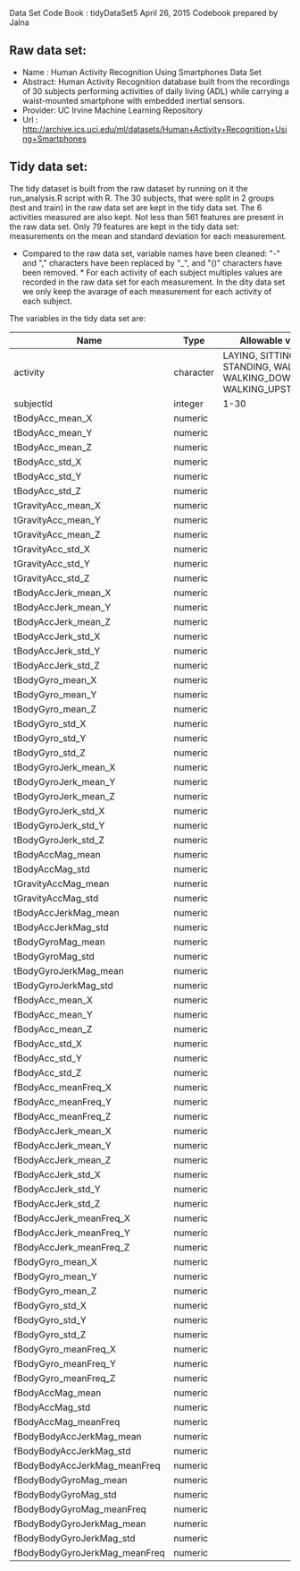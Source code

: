 Data Set Code Book : tidyDataSet5
April 26, 2015
Codebook prepared by Jalna 

Raw data set:
-------------
- Name    : Human Activity Recognition Using Smartphones Data Set
- Abstract: Human Activity Recognition database built from the recordings of 30 subjects performing activities of daily living (ADL) while carrying a waist-mounted smartphone with embedded inertial sensors.
- Provider: UC Irvine Machine Learning Repository
- Url     : http://archive.ics.uci.edu/ml/datasets/Human+Activity+Recognition+Using+Smartphones

Tidy data set:
--------------
The tidy dataset is built from the raw dataset by running on it the run_analysis.R script with R.
The 30 subjects, that were split in 2 groups (test and train) in the raw data set are kept in the tidy data set.
The 6 activities measured are also kept.
Not less than 561 features are present in the raw data set.
Only 79 features are kept in the tidy data set: measurements on the mean and standard deviation for each measurement.
* Compared to the raw data set, variable names have been cleaned: "-" and "," characters have been replaced by "_", and "()" characters have been removed. *
For each activity of each subject multiples values are recorded in the raw data set for each measurement.
In the dity data set we only keep the avarage of each measurement for each activity of each subject.

The variables in the tidy data set are:

| Name                          | Type      | Allowable values                                                         |
|-------------------------------|-----------|--------------------------------------------------------------------------|
| activity                      | character | LAYING, SITTING, STANDING, WALKING, WALKING_DOWNSTAIRS, WALKING_UPSTAIRS |
| subjectId                     | integer   | 1-30                                                                     |
| tBodyAcc_mean_X               | numeric   |                                                                          |
| tBodyAcc_mean_Y               | numeric   |                                                                          |
| tBodyAcc_mean_Z               | numeric   |                                                                          |
| tBodyAcc_std_X                | numeric   |                                                                          |
| tBodyAcc_std_Y                | numeric   |                                                                          |
| tBodyAcc_std_Z                | numeric   |                                                                          |
| tGravityAcc_mean_X            | numeric   |                                                                          |
| tGravityAcc_mean_Y            | numeric   |                                                                          |
| tGravityAcc_mean_Z            | numeric   |                                                                          |
| tGravityAcc_std_X             | numeric   |                                                                          |
| tGravityAcc_std_Y             | numeric   |                                                                          |
| tGravityAcc_std_Z             | numeric   |                                                                          |
| tBodyAccJerk_mean_X           | numeric   |                                                                          |
| tBodyAccJerk_mean_Y           | numeric   |                                                                          |
| tBodyAccJerk_mean_Z           | numeric   |                                                                          |
| tBodyAccJerk_std_X            | numeric   |                                                                          |
| tBodyAccJerk_std_Y            | numeric   |                                                                          |
| tBodyAccJerk_std_Z            | numeric   |                                                                          |
| tBodyGyro_mean_X              | numeric   |                                                                          |
| tBodyGyro_mean_Y              | numeric   |                                                                          |
| tBodyGyro_mean_Z              | numeric   |                                                                          |
| tBodyGyro_std_X               | numeric   |                                                                          |
| tBodyGyro_std_Y               | numeric   |                                                                          |
| tBodyGyro_std_Z               | numeric   |                                                                          |
| tBodyGyroJerk_mean_X          | numeric   |                                                                          |
| tBodyGyroJerk_mean_Y          | numeric   |                                                                          |
| tBodyGyroJerk_mean_Z          | numeric   |                                                                          |
| tBodyGyroJerk_std_X           | numeric   |                                                                          |
| tBodyGyroJerk_std_Y           | numeric   |                                                                          |
| tBodyGyroJerk_std_Z           | numeric   |                                                                          |
| tBodyAccMag_mean              | numeric   |                                                                          |
| tBodyAccMag_std               | numeric   |                                                                          |
| tGravityAccMag_mean           | numeric   |                                                                          |
| tGravityAccMag_std            | numeric   |                                                                          |
| tBodyAccJerkMag_mean          | numeric   |                                                                          |
| tBodyAccJerkMag_std           | numeric   |                                                                          |
| tBodyGyroMag_mean             | numeric   |                                                                          |
| tBodyGyroMag_std              | numeric   |                                                                          |
| tBodyGyroJerkMag_mean         | numeric   |                                                                          |
| tBodyGyroJerkMag_std          | numeric   |                                                                          |
| fBodyAcc_mean_X               | numeric   |                                                                          |
| fBodyAcc_mean_Y               | numeric   |                                                                          |
| fBodyAcc_mean_Z               | numeric   |                                                                          |
| fBodyAcc_std_X                | numeric   |                                                                          |
| fBodyAcc_std_Y                | numeric   |                                                                          |
| fBodyAcc_std_Z                | numeric   |                                                                          |
| fBodyAcc_meanFreq_X           | numeric   |                                                                          |
| fBodyAcc_meanFreq_Y           | numeric   |                                                                          |
| fBodyAcc_meanFreq_Z           | numeric   |                                                                          |
| fBodyAccJerk_mean_X           | numeric   |                                                                          |
| fBodyAccJerk_mean_Y           | numeric   |                                                                          |
| fBodyAccJerk_mean_Z           | numeric   |                                                                          |
| fBodyAccJerk_std_X            | numeric   |                                                                          |
| fBodyAccJerk_std_Y            | numeric   |                                                                          |
| fBodyAccJerk_std_Z            | numeric   |                                                                          |
| fBodyAccJerk_meanFreq_X       | numeric   |                                                                          |
| fBodyAccJerk_meanFreq_Y       | numeric   |                                                                          |
| fBodyAccJerk_meanFreq_Z       | numeric   |                                                                          |
| fBodyGyro_mean_X              | numeric   |                                                                          |
| fBodyGyro_mean_Y              | numeric   |                                                                          |
| fBodyGyro_mean_Z              | numeric   |                                                                          |
| fBodyGyro_std_X               | numeric   |                                                                          |
| fBodyGyro_std_Y               | numeric   |                                                                          |
| fBodyGyro_std_Z               | numeric   |                                                                          |
| fBodyGyro_meanFreq_X          | numeric   |                                                                          |
| fBodyGyro_meanFreq_Y          | numeric   |                                                                          |
| fBodyGyro_meanFreq_Z          | numeric   |                                                                          |
| fBodyAccMag_mean              | numeric   |                                                                          |
| fBodyAccMag_std               | numeric   |                                                                          |
| fBodyAccMag_meanFreq          | numeric   |                                                                          |
| fBodyBodyAccJerkMag_mean      | numeric   |                                                                          |
| fBodyBodyAccJerkMag_std       | numeric   |                                                                          |
| fBodyBodyAccJerkMag_meanFreq  | numeric   |                                                                          |
| fBodyBodyGyroMag_mean         | numeric   |                                                                          |
| fBodyBodyGyroMag_std          | numeric   |                                                                          |
| fBodyBodyGyroMag_meanFreq     | numeric   |                                                                          |
| fBodyBodyGyroJerkMag_mean     | numeric   |                                                                          |
| fBodyBodyGyroJerkMag_std      | numeric   |                                                                          |
| fBodyBodyGyroJerkMag_meanFreq | numeric   |                                                                          |
